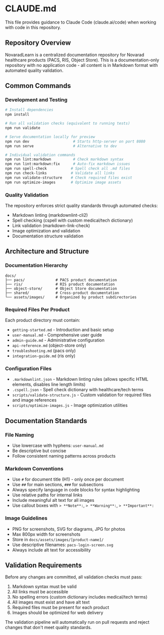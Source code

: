 # CLAUDE.md

This file provides guidance to Claude Code (claude.ai/code) when working with code in this repository.

## Repository Overview

NovaradLearn is a centralized documentation repository for Novarad healthcare products (PACS, RIS, Object Store). This is a documentation-only repository with no application code - all content is in Markdown format with automated quality validation.

## Common Commands

### Development and Testing
```bash
# Install dependencies
npm install

# Run all validation checks (equivalent to running tests)
npm run validate

# Serve documentation locally for preview
npm run dev                    # Starts http-server on port 8080
npm run serve                  # Alternative to dev

# Individual validation commands
npm run lint:markdown          # Check markdown syntax
npm run lint:markdown:fix      # Auto-fix markdown issues
npm run spell-check           # Spell check all .md files
npm run check-links           # Validate all links
npm run validate-structure    # Check required files exist
npm run optimize-images       # Optimize image assets
```

### Quality Validation
The repository enforces strict quality standards through automated checks:
- Markdown linting (markdownlint-cli2)
- Spell checking (cspell with custom medical/tech dictionary)
- Link validation (markdown-link-check)
- Image optimization and validation
- Documentation structure validation

## Architecture and Structure

### Documentation Hierarchy
```
docs/
├── pacs/              # PACS product documentation
├── ris/               # RIS product documentation  
├── object-store/      # Object Store documentation
├── shared/            # Cross-product documentation
└── assets/images/     # Organized by product subdirectories
```

### Required Files Per Product
Each product directory must contain:
- `getting-started.md` - Introduction and basic setup
- `user-manual.md` - Comprehensive user guide
- `admin-guide.md` - Administrative configuration
- `api-reference.md` (object-store only)
- `troubleshooting.md` (pacs only)
- `integration-guide.md` (ris only)

### Configuration Files
- `.markdownlint.json` - Markdown linting rules (allows specific HTML elements, disables line length limits)
- `.cspell.json` - Spell check dictionary with healthcare/tech terms
- `scripts/validate-structure.js` - Custom validation for required files and image references
- `scripts/optimize-images.js` - Image optimization utilities

## Documentation Standards

### File Naming
- Use lowercase with hyphens: `user-manual.md`
- Be descriptive but concise
- Follow consistent naming patterns across products

### Markdown Conventions
- Use `#` for document title (H1) - only once per document
- Use `##` for main sections, `###` for subsections
- Always specify language in code blocks for syntax highlighting
- Use relative paths for internal links
- Include meaningful alt text for all images
- Use callout boxes with `> **Note**:`, `> **Warning**:`, `> **Important**:`

### Image Guidelines
- PNG for screenshots, SVG for diagrams, JPG for photos
- Max 800px width for screenshots
- Store in `docs/assets/images/[product-name]/`
- Use descriptive filenames: `pacs-login-screen.svg`
- Always include alt text for accessibility

## Validation Requirements

Before any changes are committed, all validation checks must pass:
1. Markdown syntax must be valid
2. All links must be accessible
3. No spelling errors (custom dictionary includes medical/tech terms)
4. All images must exist and have alt text
5. Required files must be present for each product
6. Images should be optimized for web delivery

The validation pipeline will automatically run on pull requests and reject changes that don't meet quality standards.